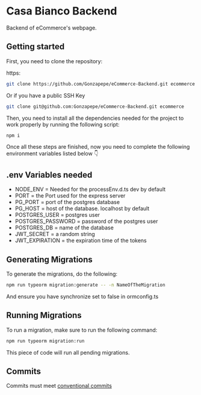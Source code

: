 # Casa Bianco Backend

Backend of eCommerce's webpage.

## Getting started
First, you need to clone the repository:

https:
```bash
git clone https://github.com/Gonzapepe/eCommerce-Backend.git ecommerce
```
Or if you have a public SSH Key
```bash
git clone git@github.com:Gonzapepe/eCommerce-Backend.git ecommerce
```

Then, you need to install all the dependencies needed for the project to work properly by running the following script:

```bash
npm i
```
Once all these steps are finished, now you need to complete the following environment variables listed below :point_down:

## .env Variables needed

- NODE_ENV = Needed for the processEnv.d.ts dev by default
- PORT = the Port used for the express server
- PG_PORT = port of the postgres database
- PG_HOST = host of the database. localhost by default
- POSTGRES_USER = postgres user
- POSTGRES_PASSWORD = password of the postgres user
- POSTGRES_DB = name of the database
- JWT_SECRET = a random string
- JWT_EXPIRATION = the expiration time of the tokens


## Generating Migrations

To generate the migrations, do the following:

```bash
npm run typeorm migration:generate -- -n NameOfTheMigration
```

And ensure you have synchronize set to false in ormconfig.ts

## Running Migrations

To run a migration, make sure to run the following command: 
```bash
npm run typeorm migration:run
```

This piece of code will run all pending migrations.


## Commits

Commits must meet [conventional commits](https://www.conventionalcommits.org/en/v1.0.0/)

